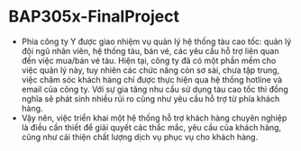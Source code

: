 # BAP305x-FinalProject
- Phía công ty Y được giao nhiệm vụ quản lý hệ thống tàu cao tốc: quản lý đội ngũ nhân viên, hệ thống tàu, bán vé, các yêu cầu hỗ trợ liên quan đến việc mua/bán vé tàu. Hiện tại, công ty đã có một phần mềm cho việc quản lý này, tuy nhiên các chức năng còn sơ sài, chưa tập trung, việc chăm sóc khách hàng chỉ được thực hiện qua hệ thống hotline và email của công ty. Với sự gia tăng nhu cầu sử dụng tàu cao tốc thì đồng nghĩa sẽ phát sinh nhiều rủi ro cũng như yêu cầu hỗ trợ từ phía khách hàng.
- Vậy nên, việc triển khai một hệ thống hỗ trợ khách hàng chuyên nghiệp là điều cần thiết để giải quyết các thắc mắc, yêu cầu của khách hàng, cũng như cải thiện chất lượng dịch vụ phục vụ cho khách hàng.
